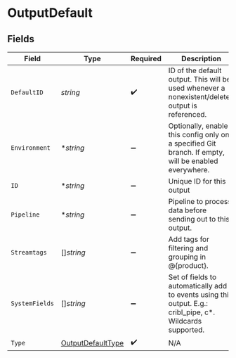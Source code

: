 # OutputDefault


## Fields

| Field                                                                                                      | Type                                                                                                       | Required                                                                                                   | Description                                                                                                |
| ---------------------------------------------------------------------------------------------------------- | ---------------------------------------------------------------------------------------------------------- | ---------------------------------------------------------------------------------------------------------- | ---------------------------------------------------------------------------------------------------------- |
| `DefaultID`                                                                                                | *string*                                                                                                   | :heavy_check_mark:                                                                                         | ID of the default output. This will be used whenever a nonexistent/deleted output is referenced.           |
| `Environment`                                                                                              | **string*                                                                                                  | :heavy_minus_sign:                                                                                         | Optionally, enable this config only on a specified Git branch. If empty, will be enabled everywhere.       |
| `ID`                                                                                                       | **string*                                                                                                  | :heavy_minus_sign:                                                                                         | Unique ID for this output                                                                                  |
| `Pipeline`                                                                                                 | **string*                                                                                                  | :heavy_minus_sign:                                                                                         | Pipeline to process data before sending out to this output.                                                |
| `Streamtags`                                                                                               | []*string*                                                                                                 | :heavy_minus_sign:                                                                                         | Add tags for filtering and grouping in @{product}.                                                         |
| `SystemFields`                                                                                             | []*string*                                                                                                 | :heavy_minus_sign:                                                                                         | Set of fields to automatically add to events using this output. E.g.: cribl_pipe, c*. Wildcards supported. |
| `Type`                                                                                                     | [OutputDefaultType](../../models/shared/outputdefaulttype.md)                                              | :heavy_check_mark:                                                                                         | N/A                                                                                                        |